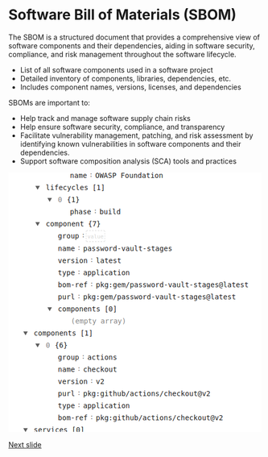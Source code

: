 # Software Bill of Materials (SBOM)

The SBOM is a structured document that provides a comprehensive view of software components and their dependencies, aiding in software security, compliance, and risk management throughout the software lifecycle.

* List of all software components used in a software project
* Detailed inventory of components, libraries, dependencies, etc.
* Includes component names, versions, licenses, and dependencies

SBOMs are important to:

* Help track and manage software supply chain risks
* Help ensure software security, compliance, and transparency
* Facilitate vulnerability management, patching, and risk assessment by identifying known vulnerabilities in software components and their dependencies.
* Support software composition analysis (SCA) tools and practices

![](images/sbom_example.png)


[Next slide](verify.md)
